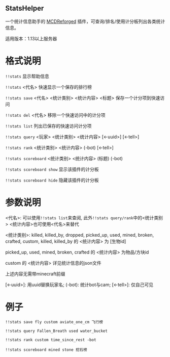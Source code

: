 StatsHelper
-------

一个统计信息助手的  [MCDReforged](https://github.com/Fallen-Breath/MCDReforged) 插件，可查询/排名/使用计分板列出各类统计信息。

适用版本：1.13以上服务器

# 格式说明

`!!stats` 显示帮助信息

`!!stats` <代名> 快速显示一个保存的排行榜

`!!stats save` <代名> <统计类别> <统计内容> <标题> 保存一个计分项到快速访问

`!!stats del` <代名> 移除一个快速访问中的计分项

`!!stats list` 列出已保存的快速访问计分项
 
`!!stats query` <玩家> <统计类别> <统计内容> [<-uuid>] [<-tell>]

`!!stats rank` <统计类别> <统计内容> (-bot) [<-tell>]

`!!stats scoreboard` <统计类别> <统计内容> (标题) (-bot)

`!!stats scoreboard show` 显示该插件的计分板

`!!stats scoreboard hide` 隐藏该插件的计分板

# 参数说明
<代名>: 可以使用`!!stats list`来查阅, 此外`!!stats query/rank`中的<统计类别> <统计内容>也可使用<代名>来替代

<统计类别>: killed, killed_by, dropped, picked_up, used, mined, broken, crafted, custom, killed, killed_by 的 <统计内容> 为 [生物id]

picked_up, used, mined, broken, crafted 的 <统计内容> 为物品/方块id

custom 的 <统计内容> 详见统计信息的json文件

上述内容无需带minecraft前缀

[<-uuid>]: 用uuid替换玩家名; (-bot): 统计bot与cam; [<-tell>]: 仅自己可见

# 例子
`!!stats save fly custom aviate_one_cm 飞行榜`

`!!stats query Fallen_Breath used water_bucket`

`!!stats rank custom time_since_rest -bot`

`!!stats scoreboard mined stone 挖石榜`
